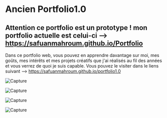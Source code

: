 # Ancien Portfolio1.0
## Attention ce portfolio est un prototype ! mon portfolio actuelle est celui-ci --> https://safuanmahroum.github.io/Portfolio

Dans ce portfolio web, vous pouvez en apprendre davantage sur moi, mes goûts, mes intérêts et mes projets créatifs que j'ai réalisés au fil des années et vous verrez de quoi je suis capable. 
Vous pouvez le visiter dans le liens suivant --> https://safuanmahroum.github.io/portfolio1.0

![Capture](https://github.com/user-attachments/assets/2ffae761-8575-45ba-ba6b-4bb0f349bc4c)

![Capture](https://github.com/user-attachments/assets/6390ff81-9c26-4585-a66c-485f31aa6977)

![Capture](https://github.com/user-attachments/assets/aeb860aa-af8f-4c8a-b39a-891aca13f59f)

![Capture](https://github.com/user-attachments/assets/83ebf593-536a-4394-b74f-9ba62429e4aa)
